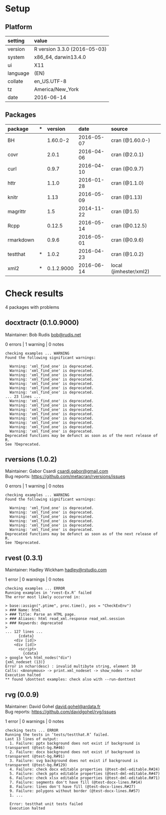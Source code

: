 # Setup

## Platform

|setting  |value                        |
|:--------|:----------------------------|
|version  |R version 3.3.0 (2016-05-03) |
|system   |x86_64, darwin13.4.0         |
|ui       |X11                          |
|language |(EN)                         |
|collate  |en_US.UTF-8                  |
|tz       |America/New_York             |
|date     |2016-06-14                   |

## Packages

|package   |*  |version    |date       |source                 |
|:---------|:--|:----------|:----------|:----------------------|
|BH        |   |1.60.0-2   |2016-05-07 |cran (@1.60.0-)        |
|covr      |   |2.0.1      |2016-04-06 |cran (@2.0.1)          |
|curl      |   |0.9.7      |2016-04-10 |cran (@0.9.7)          |
|httr      |   |1.1.0      |2016-01-28 |cran (@1.1.0)          |
|knitr     |   |1.13       |2016-05-09 |cran (@1.13)           |
|magrittr  |   |1.5        |2014-11-22 |cran (@1.5)            |
|Rcpp      |   |0.12.5     |2016-05-14 |cran (@0.12.5)         |
|rmarkdown |   |0.9.6      |2016-05-01 |cran (@0.9.6)          |
|testthat  |*  |1.0.2      |2016-04-23 |cran (@1.0.2)          |
|xml2      |*  |0.1.2.9000 |2016-06-14 |local (jimhester/xml2) |

# Check results
4 packages with problems

## docxtractr (0.1.0.9000)
Maintainer: Bob Rudis <bob@rudis.net>

0 errors | 1 warning  | 0 notes

```
checking examples ... WARNING
Found the following significant warnings:

  Warning: 'xml_find_one' is deprecated.
  Warning: 'xml_find_one' is deprecated.
  Warning: 'xml_find_one' is deprecated.
  Warning: 'xml_find_one' is deprecated.
  Warning: 'xml_find_one' is deprecated.
  Warning: 'xml_find_one' is deprecated.
  Warning: 'xml_find_one' is deprecated.
... 23 lines ...
  Warning: 'xml_find_one' is deprecated.
  Warning: 'xml_find_one' is deprecated.
  Warning: 'xml_find_one' is deprecated.
  Warning: 'xml_find_one' is deprecated.
  Warning: 'xml_find_one' is deprecated.
  Warning: 'xml_find_one' is deprecated.
  Warning: 'xml_find_one' is deprecated.
  Warning: 'xml_find_one' is deprecated.
Deprecated functions may be defunct as soon as of the next release of
R.
See ?Deprecated.
```

## rversions (1.0.2)
Maintainer: Gabor Csardi <csardi.gabor@gmail.com>  
Bug reports: https://github.com/metacran/rversions/issues

0 errors | 1 warning  | 0 notes

```
checking examples ... WARNING
Found the following significant warnings:

  Warning: 'xml_find_one' is deprecated.
  Warning: 'xml_find_one' is deprecated.
  Warning: 'xml_find_one' is deprecated.
  Warning: 'xml_find_one' is deprecated.
  Warning: 'xml_find_one' is deprecated.
  Warning: 'xml_find_one' is deprecated.
Deprecated functions may be defunct as soon as of the next release of
R.
See ?Deprecated.
```

## rvest (0.3.1)
Maintainer: Hadley Wickham <hadley@rstudio.com>

1 error  | 0 warnings | 0 notes

```
checking examples ... ERROR
Running examples in ‘rvest-Ex.R’ failed
The error most likely occurred in:

> base::assign(".ptime", proc.time(), pos = "CheckExEnv")
> ### Name: html
> ### Title: Parse an HTML page.
> ### Aliases: html read_xml.response read_xml.session
> ### Keywords: deprecated
> 
... 127 lines ...
      {cdata}
    <div [id]>
    <div [id]>
      <script>
        {cdata}
> google %>% html_nodes("div")
{xml_nodeset (13)}
Error in nchar(desc) : invalid multibyte string, element 10
Calls: <Anonymous> -> print.xml_nodeset -> show_nodes -> nchar
Execution halted
** found \donttest examples: check also with --run-donttest
```

## rvg (0.0.9)
Maintainer: David Gohel <david.gohel@ardata.fr>  
Bug reports: https://github.com/davidgohel/rvg/issues

1 error  | 0 warnings | 0 notes

```
checking tests ... ERROR
Running the tests in ‘tests/testthat.R’ failed.
Last 13 lines of output:
  1. Failure: pptx background does not exist if background is transparent (@test-bg.R#46) 
  2. Failure: docx background does not exist if background is transparent (@test-bg.R#91) 
  3. Failure: svg background does not exist if background is transparent (@test-bg.R#129) 
  4. Failure: check docx editable properties (@test-dml-editable.R#24) 
  5. Failure: check pptx editable properties (@test-dml-editable.R#47) 
  6. Failure: check xlsx editable properties (@test-dml-editable.R#71) 
  7. Failure: segments don't have fill (@test-docx-lines.R#14) 
  8. Failure: lines don't have fill (@test-docx-lines.R#27) 
  9. Failure: polygons without border (@test-docx-lines.R#57) 
  1. ...
  
  Error: testthat unit tests failed
  Execution halted
```

